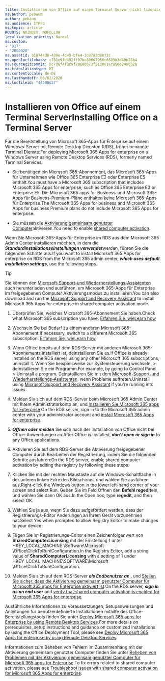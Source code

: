 ```yaml
---
title: Installieren von Office auf einem Terminal Server-nicht lizenziert
ms.author: pebaum
author: pebaum
ms.audience: ITPro
ms.topic: article
ROBOTS: NOINDEX, NOFOLLOW
localization_priority: Normal
ms.custom:
- "917"
- "2000020"
ms.assetid: b1074430-489e-4d49-bfe4-3d8783d8073c
ms.openlocfilehash: c781e9fd492ff97bc80667956e6609b3d40b28b4
ms.sourcegitcommit: bc7d6f4f3c9f7060d073f5130e1ec856e248d020
ms.translationtype: MT
ms.contentlocale: de-DE
ms.lasthandoff: 06/02/2020
ms.locfileid: "44508627"
---
```

# <a name="installing-office-on-a-terminal-server"></a><span data-ttu-id="b0651-102">Installieren von Office auf einem Terminal Server</span><span class="sxs-lookup"><span data-stu-id="b0651-102">Installing Office on a Terminal Server</span></span>

<span data-ttu-id="b0651-103">Für die Bereitstellung von Microsoft 365-Apps für Enterprise auf einem Windows-Server mit Remote Desktop Diensten (RDS), früher benannte Terminal Dienste:</span><span class="sxs-lookup"><span data-stu-id="b0651-103">For deploying Microsoft 365 Apps for enterprise on a Windows Server using Remote Desktop Services (RDS), formerly named Terminal Services:</span></span>
  
- <span data-ttu-id="b0651-104">Sie benötigen ein Microsoft 365-Abonnement, das Microsoft 365-Apps für Unternehmen wie Office 365 Enterprise E3 oder Enterprise E5 enthält.</span><span class="sxs-lookup"><span data-stu-id="b0651-104">You must have a Microsoft 365 subscription that includes Microsoft 365 Apps for enterprise, such as Office 365 Enterprise E3 or Enterprise E5.</span></span> <span data-ttu-id="b0651-105">Die Microsoft 365 apps for Business-und Microsoft 365-Apps für Business-Premium-Pläne enthalten keine Microsoft 365-Apps für Enterprise.</span><span class="sxs-lookup"><span data-stu-id="b0651-105">The Microsoft 365 Apps for business and Microsoft 365 Apps for business Premium plans do not include Microsoft 365 Apps for enterprise.</span></span>

- <span data-ttu-id="b0651-106">Sie müssen die [Aktivierung gemeinsam genutzter Computer](https://docs.microsoft.com/DeployOffice/overview-shared-computer-activation)aktivieren.</span><span class="sxs-lookup"><span data-stu-id="b0651-106">You need to enable [shared computer activation](https://docs.microsoft.com/DeployOffice/overview-shared-computer-activation).</span></span>

<span data-ttu-id="b0651-107">Wenn Sie Microsoft 365-Apps für Enterprise im RDS aus dem Microsoft 365 Admin Center installieren möchten, in dem die ***Standardinstallationseinstellungen verwendet***werden, führen Sie die folgenden Schritte aus.</span><span class="sxs-lookup"><span data-stu-id="b0651-107">If you want to install Microsoft 365 Apps for enterprise on RDS from the Microsoft 365 admin center, ***which uses default installation settings***, use the following steps.</span></span>

> [!TIP]
> <span data-ttu-id="b0651-108">Sie können den [Microsoft-Support-und Wiederherstellungs-Assistenten](https://aka.ms/SaRA_OfficeSCA_M365Portal) auch herunterladen und ausführen, um Microsoft 365-Apps für Enterprise im freigegebenen Computer Aktivierungsmodus zu installieren.</span><span class="sxs-lookup"><span data-stu-id="b0651-108">You can also download and run the [Microsoft Support and Recovery Assistant](https://aka.ms/SaRA_OfficeSCA_M365Portal) to install Microsoft 365 Apps for enterprise in shared computer activation mode.</span></span>
  
1. <span data-ttu-id="b0651-109">Überprüfen Sie, welches Microsoft 365-Abonnement Sie haben.</span><span class="sxs-lookup"><span data-stu-id="b0651-109">Check what Microsoft 365 subscription you have.</span></span> [<span data-ttu-id="b0651-110">Erfahren Sie, wie</span><span class="sxs-lookup"><span data-stu-id="b0651-110">Learn how</span></span>](https://docs.microsoft.com/microsoft-365/admin/admin-overview/what-subscription-do-i-have)

2. <span data-ttu-id="b0651-111">Wechseln Sie bei Bedarf zu einem anderen Microsoft 365-Abonnement.</span><span class="sxs-lookup"><span data-stu-id="b0651-111">If necessary, switch to a different Microsoft 365 subscription.</span></span> [<span data-ttu-id="b0651-112">Erfahren Sie, wie</span><span class="sxs-lookup"><span data-stu-id="b0651-112">Learn how</span></span>](https://docs.microsoft.com/microsoft-365/commerce/subscriptions/switch-to-a-different-plan)

3. <span data-ttu-id="b0651-113">Wenn Office bereits auf dem RDS-Server mit anderen Microsoft 365-Abonnements installiert ist, deinstallieren Sie es.</span><span class="sxs-lookup"><span data-stu-id="b0651-113">If Office is already installed on the RDS server using any other Microsoft 365 subscriptions, uninstall it.</span></span> <span data-ttu-id="b0651-114">Wenn Sie beispielsweise zur Systemsteuerung wechseln, \> deinstallieren Sie ein Programm.</span><span class="sxs-lookup"><span data-stu-id="b0651-114">For example, by going to Control Panel \> Uninstall a program.</span></span> <span data-ttu-id="b0651-115">Deinstallieren Sie mit dem [Microsoft-Support-und Wiederherstellungs-Assistenten,](https://aka.ms/SARA-OfficeUninstall-Alchemy) wenn Probleme auftreten.</span><span class="sxs-lookup"><span data-stu-id="b0651-115">Uninstall using [Microsoft Support and Recovery Assistant](https://aka.ms/SARA-OfficeUninstall-Alchemy) if you're running into issues.</span></span>

4. <span data-ttu-id="b0651-116">Melden Sie sich auf dem RDS-Server beim Microsoft 365 Admin Center mit Ihrem Administratorkonto an, und [Installieren Sie Microsoft 365 apps for Enterprise](https://portal.office.com/OLS/MySoftware.aspx).</span><span class="sxs-lookup"><span data-stu-id="b0651-116">On the RDS server, sign in to the Microsoft 365 admin center with your administrator account and [install Microsoft 365 Apps for enterprise](https://portal.office.com/OLS/MySoftware.aspx).</span></span>

5. <span data-ttu-id="b0651-117">***Öffnen oder melden*** Sie sich nach der Installation von Office nicht bei Office-Anwendungen an.</span><span class="sxs-lookup"><span data-stu-id="b0651-117">After Office is installed, ***don't open or sign in*** to any Office applications.</span></span>

6. <span data-ttu-id="b0651-118">Aktivieren Sie auf dem RDS-Server die Aktivierung freigegebener Computer durch Bearbeiten der Registrierung, indem Sie die folgenden Schritte ausführen:</span><span class="sxs-lookup"><span data-stu-id="b0651-118">On the RDS server, enable shared computer activation by editing the registry by following these steps:</span></span>

1. <span data-ttu-id="b0651-119">Klicken Sie mit der rechten Maustaste auf die Windows-Schaltfläche in der unteren linken Ecke des Bildschirms, und wählen Sie ausführen aus.</span><span class="sxs-lookup"><span data-stu-id="b0651-119">Right-click the Windows button in the lower left-hand corner of your screen and select Run.</span></span> <span data-ttu-id="b0651-120">Geben Sie im Feld Öffnen den **Befehl regedit**ein, und wählen Sie dann OK aus.</span><span class="sxs-lookup"><span data-stu-id="b0651-120">In the Open box, type **regedit**, and then select OK.</span></span>

2. <span data-ttu-id="b0651-121">Wählen Sie ja aus, wenn Sie dazu aufgefordert werden, dass der Registrierungs-Editor Änderungen an Ihrem Gerät vorzunehmen hat.</span><span class="sxs-lookup"><span data-stu-id="b0651-121">Select Yes when prompted to allow Registry Editor to make changes to your device.</span></span>

3. <span data-ttu-id="b0651-122">Fügen Sie im Registrierungs-Editor einen Zeichenfolgenwert von **SharedComputerLicensing** mit der Einstellung 1 unter HKEY_LOCAL_MACHINE \Software\Microsoft \Office\ClickToRun\Configuration.</span><span class="sxs-lookup"><span data-stu-id="b0651-122">In the Registry Editor, add a string value of **SharedComputerLicensing** with a setting of 1 under HKEY_LOCAL_MACHINE\SOFTWARE\Microsoft \Office\ClickToRun\Configuration.</span></span>

7. <span data-ttu-id="b0651-123">Melden Sie sich auf dem RDS-Server ***als Endbenutzer an*** , und [Stellen Sie sicher, dass die Aktivierung gemeinsam genutzter Computer für Microsoft 365 apps for Enterprise aktiviert ist](https://docs.microsoft.com/DeployOffice/troubleshoot-shared-computer-activation#verify-that-activation-for-microsoft-365-apps-succeeded).</span><span class="sxs-lookup"><span data-stu-id="b0651-123">On the RDS server, ***sign in as an end user*** and [verify that shared computer activation is enabled for Microsoft 365 Apps for enterprise](https://docs.microsoft.com/DeployOffice/troubleshoot-shared-computer-activation#verify-that-activation-for-microsoft-365-apps-succeeded).</span></span>

<span data-ttu-id="b0651-124">Ausführliche Informationen zu Voraussetzungen, Setupanweisungen und Anleitungen für benutzerdefinierte Installationen mithilfe des Office-Bereitstellungstools finden Sie unter [Deploy Microsoft 365 apps for Enterprise by using Remote Desktop Services](https://docs.microsoft.com/DeployOffice/deploy-microsoft-365-apps-remote-desktop-services).</span><span class="sxs-lookup"><span data-stu-id="b0651-124">For more details on prerequisites, setup instructions and guidance on customized installations by using the Office Deployment Tool, please see [Deploy Microsoft 365 Apps for enterprise by using Remote Desktop Services](https://docs.microsoft.com/DeployOffice/deploy-microsoft-365-apps-remote-desktop-services).</span></span>
  
<span data-ttu-id="b0651-125">Informationen zum Beheben von Fehlern im Zusammenhang mit der Aktivierung gemeinsam genutzter Computer finden Sie unter [Beheben von Problemen mit der Aktivierung gemeinsam genutzter Computer für Microsoft 365 apps for Enterprise](https://docs.microsoft.com/DeployOffice/troubleshoot-shared-computer-activation).</span><span class="sxs-lookup"><span data-stu-id="b0651-125">To fix errors related to shared computer activation, please see [Troubleshoot issues with shared computer activation for Microsoft 365 Apps for enterprise](https://docs.microsoft.com/DeployOffice/troubleshoot-shared-computer-activation).</span></span>
  